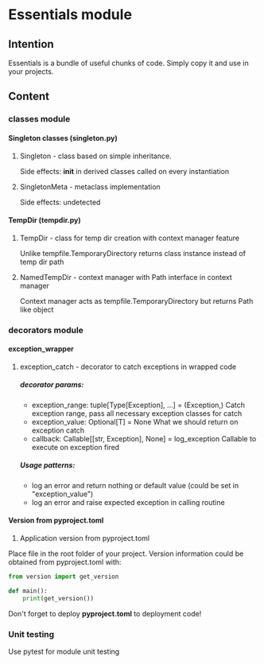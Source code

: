 # Essentials module

## Intention
Essentials is a bundle of useful chunks of code. Simply copy it and use in your projects.

## Content

### classes module
#### Singleton classes (singleton.py)

1. Singleton - class based on simple inheritance.

   Side effects: __init__ in derived classes called on every instantiation

2. SingletonMeta - metaclass implementation

   Side effects: undetected

#### TempDir (tempdir.py)

1. TempDir - class for temp dir creation with context manager feature

   Unlike tempfile.TemporaryDirectory returns class instance instead of temp dir path

2. NamedTempDir - context manager with Path interface in context manager

   Context manager acts as tempfile.TemporaryDirectory but returns Path like object

### decorators module

#### exception_wrapper

1. exception_catch - decorator to catch exceptions in wrapped code
   ##### decorator params:
   - exception_range: tuple[Type[Exception], ...] = (Exception,)
     Catch exception range, pass all necessary exception classes for catch
   - exception_value: Optional[T] = None
     What we should return on exception catch
   - callback: Callable[[str, Exception], None] = log_exception
     Callable to execute on exception fired
   ##### Usage patterns:
   - log an error and return nothing or default value (could be set in "exception_value")
   - log an error and raise expected exception in calling routine

#### Version from pyproject.toml

1. Application version from pyproject.toml

Place file in the root folder of your project. Version information could be obtained from pyproject.toml with:
```python
from version import get_version

def main():
    print(get_version())

```

Don't forget to deploy __pyproject.toml__ to deployment code!

### Unit testing
Use pytest for module unit testing

